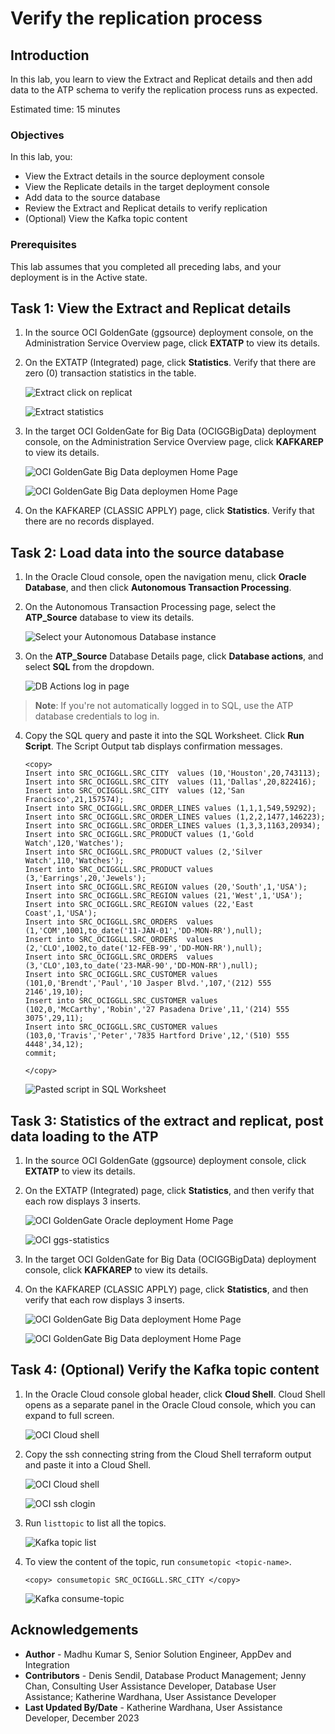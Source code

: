 # Verify the replication process

## Introduction

In this lab, you learn to view the Extract and Replicat details and then add data to the ATP schema to verify the replication process runs as expected.

Estimated time: 15 minutes

### Objectives

In this lab, you:
* View the Extract details in the source deployment console
* View the Replicate details in the target deployment console
* Add data to the source database
* Review the Extract and Replicat details to verify replication
* (Optional) View the Kafka topic content


### Prerequisites

This lab assumes that you completed all preceding labs, and your deployment is in the Active state.

## Task 1: View the Extract and Replicat details

1. In the source OCI GoldenGate (ggsource) deployment console, on the Administration Service Overview page, click **EXTATP** to view its details.

2. On the EXTATP (Integrated) page, click **Statistics**. Verify that there are zero (0) transaction statistics in the table.

     ![Extract click on replicat](images/01-02a-click-on-replicat.png " ")

     ![Extract statistics](images/01-02b-extract-statistics-pre-status.png " ") 

3. In the target OCI GoldenGate for Big Data (OCIGGBigData) deployment console, on the Administration Service Overview page, click **KAFKAREP** to view its details.

    ![OCI GoldenGate Big Data deploymen Home Page](images/01-03a-replicat-home.png " ")

    ![OCI GoldenGate Big Data deploymen Home Page](images/01-03b-replicat-pre-stats.png " ")

4. On the KAFKAREP (CLASSIC APPLY) page, click **Statistics**. Verify that there are no records displayed.

## Task 2: Load data into the source database

1. In the Oracle Cloud console, open the navigation menu, click **Oracle Database**, and then click **Autonomous Transaction Processing**.

2. On the Autonomous Transaction Processing page, select the **ATP_Source** database to view its details.

    ![Select your Autonomous Database instance](./images/02-02-atp-source-page.png " ")

3. On the **ATP_Source** Database Details page, click **Database actions**, and select **SQL** from the dropdown.

    ![DB Actions log in page](./images/02-03-atp-db-options.png " ")

 > **Note**: If you're not automatically logged in to SQL, use the ATP database credentials to log in.

4.  Copy the SQL query and paste it into the SQL Worksheet. Click **Run Script**. The Script Output tab displays confirmation messages.

    ```
    <copy>
    Insert into SRC_OCIGGLL.SRC_CITY  values (10,'Houston',20,743113);
    Insert into SRC_OCIGGLL.SRC_CITY  values (11,'Dallas',20,822416);
    Insert into SRC_OCIGGLL.SRC_CITY  values (12,'San Francisco',21,157574);
    Insert into SRC_OCIGGLL.SRC_ORDER_LINES values (1,1,1,549,59292);
    Insert into SRC_OCIGGLL.SRC_ORDER_LINES values (1,2,2,1477,146223);
    Insert into SRC_OCIGGLL.SRC_ORDER_LINES values (1,3,3,1163,20934);
    Insert into SRC_OCIGGLL.SRC_PRODUCT values (1,'Gold Watch',120,'Watches');
    Insert into SRC_OCIGGLL.SRC_PRODUCT values (2,'Silver Watch',110,'Watches');
    Insert into SRC_OCIGGLL.SRC_PRODUCT values (3,'Earrings',20,'Jewels');
    Insert into SRC_OCIGGLL.SRC_REGION values (20,'South',1,'USA');
    Insert into SRC_OCIGGLL.SRC_REGION values (21,'West',1,'USA');
    Insert into SRC_OCIGGLL.SRC_REGION values (22,'East Coast',1,'USA');
    Insert into SRC_OCIGGLL.SRC_ORDERS  values (1,'COM',1001,to_date('11-JAN-01','DD-MON-RR'),null);
    Insert into SRC_OCIGGLL.SRC_ORDERS  values (2,'CLO',1002,to_date('12-FEB-99','DD-MON-RR'),null);
    Insert into SRC_OCIGGLL.SRC_ORDERS  values (3,'CLO',103,to_date('23-MAR-90','DD-MON-RR'),null);
    Insert into SRC_OCIGGLL.SRC_CUSTOMER values (101,0,'Brendt','Paul','10 Jasper Blvd.',107,'(212) 555 2146',19,10);
    Insert into SRC_OCIGGLL.SRC_CUSTOMER values (102,0,'McCarthy','Robin','27 Pasadena Drive',11,'(214) 555 3075',29,11);
    Insert into SRC_OCIGGLL.SRC_CUSTOMER values (103,0,'Travis','Peter','7835 Hartford Drive',12,'(510) 555 4448',34,12);
    commit;

    </copy>
    ```
    ![Pasted script in SQL Worksheet](./images/02-04-sql-exec-successful.png " ")

## Task 3: Statistics of the extract and replicat, post data loading to the ATP

1. In the source OCI GoldenGate (ggsource) deployment console, click **EXTATP** to view its details.

2. On the EXTATP (Integrated) page, click **Statistics**, and then verify that each row displays 3 inserts.

    ![OCI GoldenGate Oracle deployment Home Page](images/01-02a-click-on-replicat.png " ") 

    ![OCI ggs-statistics](images/03-02b-extract-status-post.png " ")  

3. In the target OCI GoldenGate for Big Data (OCIGGBigData) deployment console, click **KAFKAREP** to view its details.

4. On the KAFKAREP (CLASSIC APPLY) page, click **Statistics**, and then verify that each row displays 3 inserts.

    ![OCI GoldenGate Big Data deployment Home Page](images/01-03a-replicat-home.png " ")
    
    ![OCI GoldenGate Big Data deployment Home Page](images/03-04b-replicat-post-stats.png " ")
    

## Task 4: (Optional) Verify the Kafka topic content

1. In the Oracle Cloud console global header, click **Cloud Shell**. Cloud Shell opens as a separate panel in the Oracle Cloud console, which you can expand to full screen.

    ![OCI Cloud shell](images/04-01-cloud-shell-page-home.png " ")

2. Copy the ssh connecting string from the Cloud Shell terraform output and paste it into a Cloud Shell.

    ![OCI Cloud shell](images/04-02a-cloud-shell-ssh.png " ")

    ![OCI ssh clogin](images/04-02b-cloud-shell-kafka-server-login.png " ") 
    
3. Run `listtopic` to list all the topics.

    ![Kafka topic list](images/04-03-list-topic.png " ") 

4. To view the content of the topic, run `consumetopic <topic-name>`.
    
    ```
    <copy> consumetopic SRC_OCIGGLL.SRC_CITY </copy>
    ```
    ![Kafka consume-topic](images/04-04-consume-topic.png " ") 


## Acknowledgements
* **Author** - Madhu Kumar S, Senior Solution Engineer, AppDev and Integration
* **Contributors** -  Denis Sendil, Database Product Management; Jenny Chan, Consulting User Assistance Developer, Database User Assistance; Katherine Wardhana, User Assistance Developer
* **Last Updated By/Date** - Katherine Wardhana, User Assistance Developer, December 2023
